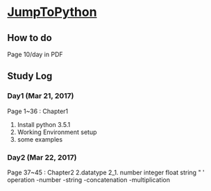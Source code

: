 # [JumpToPython](https://wikidocs.net/book/1) 

## How to do
Page 10/day in PDF

## Study Log
### Day1 (Mar 21, 2017)
Page 1~36 : Chapter1
1. Install python 3.5.1 
2. Working Environment setup
3. some examples 

### Day2 (Mar 22, 2017)
Page 37~45 : Chapter2
2.datatype
2_1. number
integer
float
string
"
'
operation
-number
-string
    -concatenation
    -multiplication
